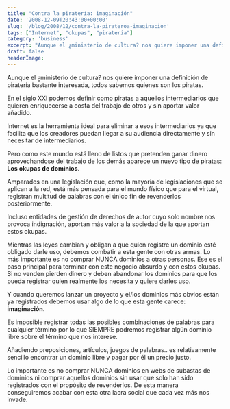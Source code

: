 ```yaml
---
title: "Contra la piratería: imaginación"
date: '2008-12-09T20:43:00+00:00'
slug: '/blog/2008/12/contra-la-pirateroa-imaginacion'
tags: ["Internet", "okupas", "pirateria"]
category: 'business'
excerpt: "Aunque el ¿ministerio de cultura? nos quiere imponer una definición de piratería bastante interesada, todos sabemos quienes son los piratas.En el siglo XXI podemos definir como piratas a aquellos int..."
draft: false
headerImage:
---
```

Aunque el ¿ministerio de cultura? nos quiere imponer una definición de piratería bastante interesada, todos sabemos quienes son los piratas.

En el siglo XXI podemos definir como piratas a aquellos intermediarios que quieren enriquecerse a costa del trabajo de otros y sin aportar valor añadido.

Internet es la herramienta ideal para eliminar a esos intermediarios ya que facilita que los creadores puedan llegar a su audiencia directamente y sin necesitar de intermediarios.

Pero como este mundo está lleno de listos que pretenden ganar dinero aprovechandose del trabajo de los demás aparece un nuevo tipo de piratas: **Los okupas de dominios**.

Amparados en una legislación que, como la mayoría de legislaciones que se aplican a la red, está más pensada para el mundo físico que para el virtual, registran multitud de palabras con el único fin de revenderlos posteriormente.

Incluso entidades de gestión de derechos de autor cuyo solo nombre nos provoca indignación, aportan más valor a la sociedad de la que aportan estos okupas.

Mientras las leyes cambian y obligan a que quien registre un dominio esté obligado darle uso, debemos combatir a esta gente con otras armas. Lo más importante es no comprar NUNCA dominios a otras personas. Ese es el paso principal para terminar con este negocio absurdo y con estos okupas. Si no venden pierden dinero y deben abandonar los dominios para que los pueda registrar quien realmente los necesita y quiere darles uso.

Y cuando queremos lanzar un proyecto y el/los dominios más obvios están ya registrados debemos usar algo de lo que esta gente carece: **imaginación**.

Es imposible registrar todas las posibles combinaciones de palabras para cualquier término por lo que SIEMPRE podremos registrar algún dominio libre sobre el término que nos interese.

Añadiendo preposiciones, artículos, juegos de palabras.. es relativamente sencillo encontrar un dominio libre y pagar por él un precio justo.

Lo importante es no comprar NUNCA dominios en webs de subastas de dominios ni comprar aquellos dominios sin usar que solo han sido registrados con el propósito de revenderlos. De esta manera conseguiremos acabar con esta otra lacra social que cada vez más nos invade.
